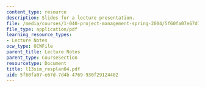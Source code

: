 ```yaml
---
content_type: resource
description: Slides for a lecture presentation.
file: /media/courses/1-040-project-management-spring-2004/5f60fa07e67d7d4b4769930f29124402_l13sim_resplan04.pdf
file_type: application/pdf
learning_resource_types:
- Lecture Notes
ocw_type: OCWFile
parent_title: Lecture Notes
parent_type: CourseSection
resourcetype: Document
title: l13sim_resplan04.pdf
uid: 5f60fa07-e67d-7d4b-4769-930f29124402
---
```

